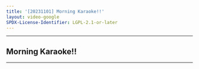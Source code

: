 ```yaml
---
title: '[20231101] Morning Karaoke!!'
layout: video-google
SPDX-License-Identifier: LGPL-2.1-or-later
---
```


---

## Morning Karaoke!!

<div class="container">
  <video-js id="my-video" class="vjs-fluid vjs-layout-medium" controls preload="auto" poster="https://xx58j-my.sharepoint.com/:i:/g/personal/akunanime_xx58j_onmicrosoft_com/EapFkH0qPDVBhktgOUE_V9gB10cF2sJSUCDU0CBB3oN8aw?download=1">
    <source src="https://drive.ayampenyet.eu.org/api/raw/?path=/%F0%9F%94%AE%20Unarchive%20Karaoke%20Moona/%5B20231101%5D%20%E3%80%90MoonUtau%E3%80%91Morning%20Karaoke!!%E3%80%90UNARCHIVE%E3%80%91%20%5BMoona%20Hoshinova%20hololive-ID%5D%20(yszuiMzHfRw).mp4" type="video/mp4"/>
  </video-js>
</div>

---